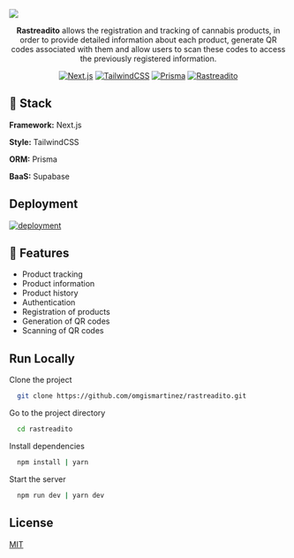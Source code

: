 <a href="https://rastreadito.vercel.app">
  <img src="https://github.com/omgismartinez/rastreadito/assets/72507996/f5447c2e-693c-4f6f-afa7-0bd0bb5c6e8c" />
</a>

<span align="center">

  **Rastreadito** allows the registration and tracking of cannabis products, in order to provide detailed information about each product, generate QR codes associated with them and allow users to scan these codes to access the previously registered information.

</span>

<p align="center">
  <a href="https://github.com/omgismartinez/rastreadito">
        <img src="https://img.shields.io/github/package-json/dependency-version/omgismartinez/rastreadito/next?style=flat-square&labelColor=fff&color=000"
            alt="Next.js"></a>
  <a href="https://github.com/omgismartinez/rastreadito">
        <img src="https://img.shields.io/github/package-json/dependency-version/omgismartinez/rastreadito/dev/tailwindcss?style=flat-square&labelColor=fff&color=0ea5e9"
            alt="TailwindCSS"></a>
  <a href="https://github.com/omgismartinez/rastreadito">
        <img src="https://img.shields.io/github/package-json/dependency-version/omgismartinez/rastreadito/dev/prisma?style=flat-square&labelColor=fff&color=2d3748"
            alt="Prisma"></a>
  <a href="https://github.com/omgismartinez/rastreadito">
        <img src="https://img.shields.io/github/repo-size/omgismartinez/rastreadito?style=flat-square&labelColor=fff&color=2524d1"
            alt="Rastreadito"></a>
</p>

## 🚀 **Stack**

**Framework:** Next.js

**Style:** TailwindCSS

**ORM:** Prisma

**BaaS:** Supabase

## **Deployment**

[![deployment](https://img.shields.io/badge/rastreadito-000?style=for-the-badge&logo=vercel&logoColor=white)](https://rastreadito.vercel.app)

## 🌌 **Features**

- Product tracking
- Product information
- Product history
- Authentication
- Registration of products
- Generation of QR codes
- Scanning of QR codes

## **Run Locally**

Clone the project

```bash
  git clone https://github.com/omgismartinez/rastreadito.git
```

Go to the project directory

```bash
  cd rastreadito
```

Install dependencies

```bash
  npm install | yarn
```

Start the server

```bash
  npm run dev | yarn dev
```

## **License**

[MIT](https://github.com/omgismartinez/rastreadito/blob/main/LICENSE)